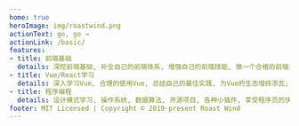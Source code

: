 ```yaml
---
home: true
heroImage: img/roastwind.png
actionText: go, go →
actionLink: /basic/
features:
- title: 前端基础
  details: 深挖前端基础, 补全自己的前端体系, 增强自己的前端技能, 做一个合格的前端开发者
- title: Vue/React学习
  details: 深入学习Vue, 合理的使用Vue, 总结自己的最佳实践, 为Vue的生态增砖添瓦; 享受纯js编程的乐趣
- title: 程序编程
  details: 设计模式学习, 操作系统, 数据算法, 开源项目, 各种小插件, 享受程序员的快乐
footer: MIT Licensed | Copyright © 2019-present Roast Wind
---
```


